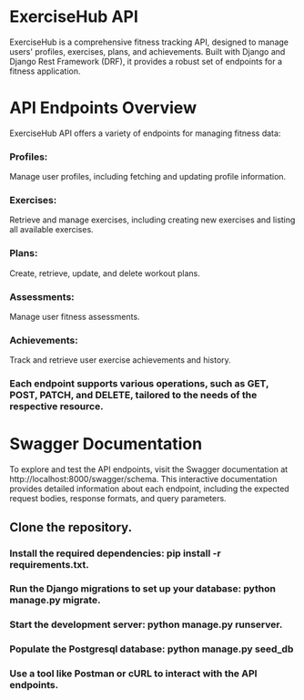 # ExerciseHub API

ExerciseHub is a comprehensive fitness tracking API, designed to manage users' profiles, exercises, plans, and achievements. Built with Django and Django Rest Framework (DRF), it provides a robust set of endpoints for a fitness application.



# API Endpoints Overview
ExerciseHub API offers a variety of endpoints for managing fitness data:

### Profiles: 
Manage user profiles, including fetching and updating profile information.

### Exercises:
Retrieve and manage exercises, including creating new exercises and listing all available exercises.

### Plans: 
Create, retrieve, update, and delete workout plans.

### Assessments: 
Manage user fitness assessments.

### Achievements:
Track and retrieve user exercise achievements and history.

### Each endpoint supports various operations, such as GET, POST, PATCH, and DELETE, tailored to the needs of the respective resource.

# Swagger Documentation
To explore and test the API endpoints, visit the Swagger documentation at http://localhost:8000/swagger/schema. This interactive documentation provides detailed information about each endpoint, including the expected request bodies, response formats, and query parameters.

## Clone the repository.
### Install the required dependencies: pip install -r requirements.txt.

### Run the Django migrations to set up your database: python manage.py migrate.

### Start the development server: python manage.py runserver.
 
### Populate the Postgresql database: python manage.py seed_db

### Use a tool like Postman or cURL to interact with the API endpoints.
